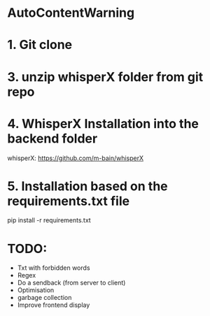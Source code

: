 # AutoContentWarning

# 1. Git clone

# 3. unzip whisperX folder from git repo 

# 4. WhisperX Installation into the backend folder
whisperX: https://github.com/m-bain/whisperX

# 5. Installation based on the requirements.txt file
pip install -r requirements.txt


# TODO: 
- Txt with forbidden words
- Regex
- Do a sendback (from server to client)
- Optimisation
- garbage collection
- Improve frontend display
